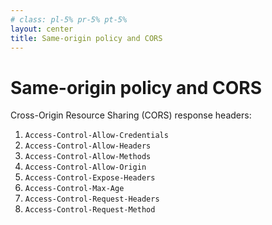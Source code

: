 ```yaml
---
# class: pl-5% pr-5% pt-5%
layout: center
title: Same-origin policy and CORS
---
```

<h1>Same-origin policy and CORS</h1>

<Transform scale="0.9">

Cross-Origin Resource Sharing (CORS) response headers:

1. `Access-Control-Allow-Credentials`
1. `Access-Control-Allow-Headers`
1. `Access-Control-Allow-Methods`
1. `Access-Control-Allow-Origin`
1. `Access-Control-Expose-Headers`
1. `Access-Control-Max-Age`
1. `Access-Control-Request-Headers`
1. `Access-Control-Request-Method`

</Transform>
